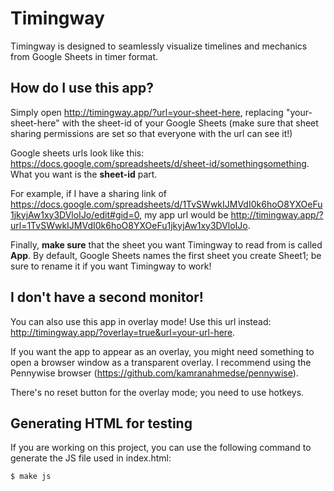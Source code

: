 # Timingway

Timingway is designed to seamlessly visualize timelines and mechanics from Google Sheets in timer format.

## How do I use this app?

Simply open http://timingway.app/?url=your-sheet-here, replacing "your-sheet-here" with the sheet-id of your Google Sheets (make sure that sheet sharing permissions are set so that everyone with the url can see it!)

Google sheets urls look like this:  https://docs.google.com/spreadsheets/d/sheet-id/somethingsomething. What you want is the **sheet-id** part.

For example, if I have a sharing link of https://docs.google.com/spreadsheets/d/1TvSWwkIJMVdI0k6hoO8YXOeFu1jkyjAw1xy3DVloIJo/edit#gid=0, my app url would be http://timingway.app/?url=1TvSWwkIJMVdI0k6hoO8YXOeFu1jkyjAw1xy3DVloIJo.

Finally, **make sure** that the sheet you want Timingway to read from is called **App**. By default, Google Sheets names the first sheet you create Sheet1; be sure to rename it if you want Timingway to work!

## I don't have a second monitor!

You can also use this app in overlay mode! Use this url instead: http://timingway.app/?overlay=true&url=your-url-here.

If you want the app to appear as an overlay, you might need something to open a browser window as a transparent overlay. I recommend using the Pennywise browser (https://github.com/kamranahmedse/pennywise).

There's no reset button for the overlay mode; you need to use hotkeys.

## Generating HTML for testing

If you are working on this project, you can use the following command to generate the JS file used in index.html:
```bash
$ make js
```
